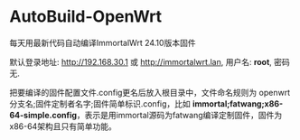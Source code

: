 # AutoBuild-OpenWrt
每天用最新代码自动编译ImmortalWrt 24.10版本固件

默认登录地址: http://192.168.30.1 或 http://immortalwrt.lan, 用户名: __root__, 密码无.

把要编译的固件配置文件.config更名后放入根目录中，文件命名规则为 openwrt分支名;固件定制者名字;固件简单标识.config，比如 __immortal;fatwang;x86-64-simple.config__，表示是用immortal源码为fatwang编译定制固件，固件为x86-64架构且只有简单功能。
